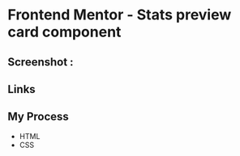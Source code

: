 # Frontend Mentor - Stats preview card component


## Screenshot :

## Links

## My Process
- HTML
- CSS